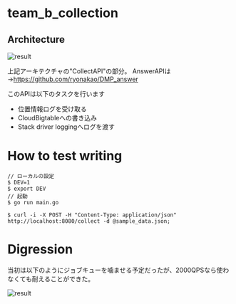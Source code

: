 # team_b_collection

## Architecture

![result](https://github.com/ryonakao/DMP_collect/blob/master/media/ArchitectureB.png)

上記アーキテクチャの"CollectAPI"の部分。
AnswerAPIは→https://github.com/ryonakao/DMP_answer

このAPIは以下のタスクを行います

- 位置情報ログを受け取る
- CloudBigtableへの書き込み
- Stack driver loggingへログを渡す

# How to test writing

```
// ローカルの設定
$ DEV=1
$ export DEV
// 起動
$ go run main.go

$ curl -i -X POST -H "Content-Type: application/json" http://localhost:8080/collect -d @sample_data.json;
```

# Digression

当初は以下のようにジョブキューを噛ませる予定だったが、2000QPSなら使わなくても耐えることができた。

![result](https://github.com/ryonakao/DMP_collect/blob/master/media/architectureA.png)
